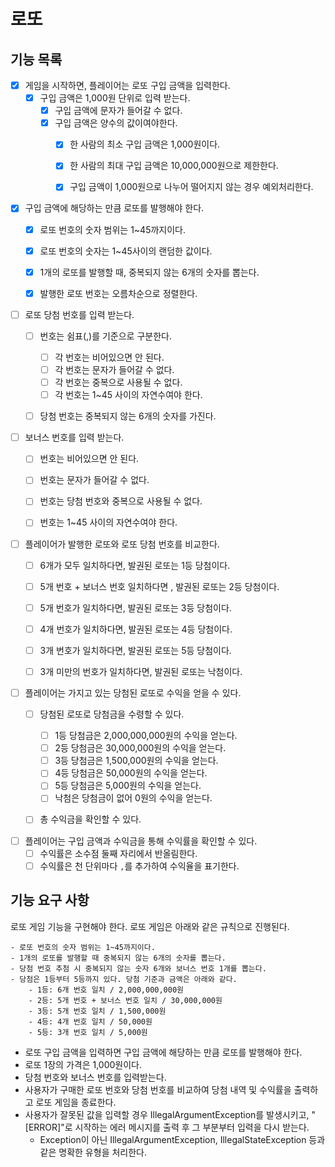 # 로또 
## 기능 목록
- [X] 게임을 시작하면, 플레이어는 로또 구입 금액을 입력한다.
  - [X] 구입 금액은 1,000원 단위로 입력 받는다.
    - [X] 구입 금액에 문자가 들어갈 수 없다.
    - [X] 구입 금액은 양수의 값이여야한다.
      - [X] 한 사람의 최소 구입 금액은 1,000원이다. 
      - [X] 한 사람의 최대 구입 금액은 10,000,000원으로 제한한다.
      - [X] 구입 금액이 1,000원으로 나누어 떨어지지 않는 경우 예외처리한다.



- [X] 구입 금액에 해당하는 만큼 로또를 발행해야 한다.
  - [X] 로또 번호의 숫자 범위는 1~45까지이다.
  - [X] 로또 번호의 숫자는 1~45사이의 랜덤한 값이다.
  - [X] 1개의 로또를 발행할 때, 중복되지 않는 6개의 숫자를 뽑는다.
  - [X] 발행한 로또 번호는 오름차순으로 정렬한다.


- [ ] 로또 당첨 번호를 입력 받는다.
  - [ ] 번호는 쉼표(,)를 기준으로 구분한다.
    - [ ] 각 번호는 비어있으면 안 된다.
    - [ ] 각 번호는 문자가 들어갈 수 없다.
    - [ ] 각 번호는 중복으로 사용될 수 없다.
    - [ ] 각 번호는 1~45 사이의 자연수여야 한다.
  - [ ] 당첨 번호는 중복되지 않는 6개의 숫자를 가진다.


- [ ] 보너스 번호를 입력 받는다.
  - [ ] 번호는 비어있으면 안 된다.
  - [ ] 번호는 문자가 들어갈 수 없다.
  - [ ] 번호는 당첨 번호와 중복으로 사용될 수 없다.
  - [ ] 번호는 1~45 사이의 자연수여야 한다.


- [ ] 플레이어가 발행한 로또와 로또 당첨 번호를 비교한다.
  - [ ] 6개가 모두 일치하다면, 발권된 로또는 1등 당첨이다.
  - [ ] 5개 번호 + 보너스 번호 일치하다면 , 발권된 로또는 2등 당첨이다.
  - [ ] 5개 번호가 일치하다면, 발권된 로또는 3등 당첨이다.
  - [ ] 4개 번호가 일치하다면, 발권된 로또는 4등 당첨이다.
  - [ ] 3개 번호가 일치하다면, 발권된 로또는 5등 당첨이다.
  - [ ] 3개 미만의 번호가 일치하다면, 발권된 로또는 낙첨이다.


- [ ] 플레이어는 가지고 있는 당첨된 로또로 수익을 얻을 수 있다. 
  - [ ] 당첨된 로또로 당첨금을 수령할 수 있다.
    - [ ] 1등 당첨금은 2,000,000,000원의 수익을 얻는다.
    - [ ] 2등 당첨금은 30,000,000원의 수익을 얻는다.
    - [ ] 3등 당첨금은 1,500,000원의 수익을 얻는다.
    - [ ] 4등 당첨금은 50,000원의 수익을 얻는다.
    - [ ] 5등 당첨금은 5,000원의 수익을 얻는다.
    - [ ] 낙첨은 당첨금이 없어 0원의 수익을 얻는다.
  - [ ] 총 수익금을 확인할 수 있다.


- [ ] 플레이어는 구입 금액과 수익금을 통해 수익률을 확인할 수 있다.
  - [ ] 수익률은 소수점 둘째 자리에서 반올림한다.
  - [ ] 수익률은 천 단위마다 `,`를 추가하여 수익율을 표기한다.

## 기능 요구 사항
로또 게임 기능을 구현해야 한다. 로또 게임은 아래와 같은 규칙으로 진행된다.

```
- 로또 번호의 숫자 범위는 1~45까지이다.
- 1개의 로또를 발행할 때 중복되지 않는 6개의 숫자를 뽑는다.
- 당첨 번호 추첨 시 중복되지 않는 숫자 6개와 보너스 번호 1개를 뽑는다.
- 당첨은 1등부터 5등까지 있다. 당첨 기준과 금액은 아래와 같다.
    - 1등: 6개 번호 일치 / 2,000,000,000원
    - 2등: 5개 번호 + 보너스 번호 일치 / 30,000,000원
    - 3등: 5개 번호 일치 / 1,500,000원
    - 4등: 4개 번호 일치 / 50,000원
    - 5등: 3개 번호 일치 / 5,000원
```

- 로또 구입 금액을 입력하면 구입 금액에 해당하는 만큼 로또를 발행해야 한다.
- 로또 1장의 가격은 1,000원이다.
- 당첨 번호와 보너스 번호를 입력받는다.
- 사용자가 구매한 로또 번호와 당첨 번호를 비교하여 당첨 내역 및 수익률을 출력하고 로또 게임을 종료한다.
- 사용자가 잘못된 값을 입력할 경우 IllegalArgumentException를 발생시키고, "[ERROR]"로 시작하는 에러 메시지를 출력 후 그 부분부터 입력을 다시 받는다.
    - Exception이 아닌 IllegalArgumentException, IllegalStateException 등과 같은 명확한 유형을 처리한다.